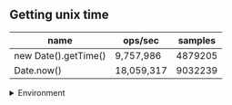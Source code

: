 ## Getting unix time

|name|ops/sec|samples|
|-|-|-|
|new Date().getTime()|9,757,986|4879205|
|Date.now()|18,059,317|9032239|


<details>
<summary>Environment</summary>

* __Machine:__ linux x64 | 4 vCPUs | 7.6GB Mem
* __Run:__ Wed Oct 15 2025 23:15:19 GMT+0000 (Coordinated Universal Time)
* __Node:__ `v22.19.0`
</details>

<!--
{"environment":{"platform":"linux","arch":"x64","cpus":4,"totalMemory":7.597843170166016},"benchmarks":[{"name":"new Date().getTime()","samples":4879205,"opsSec":9757986.288719371},{"name":"Date.now()","samples":9032239,"opsSec":18059317.62222672}]}-->
